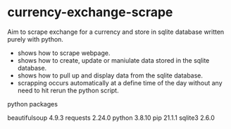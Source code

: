 # currency-exchange-scrape
Aim to scrape exchange for a currency and store in sqlite database
written purely with python.

- shows how to scrape webpage.
- shows how to create, update or maniulate data stored in the sqlite database.
- shows how to pull up and display data from the sqlite database.
- scrapping occurs automatically at a define time of the day without any need to hit rerun the python script.

python packages

beautifulsoup 4.9.3
requests 2.24.0
python 3.8.10
pip 21.1.1
sqlite3 2.6.0

